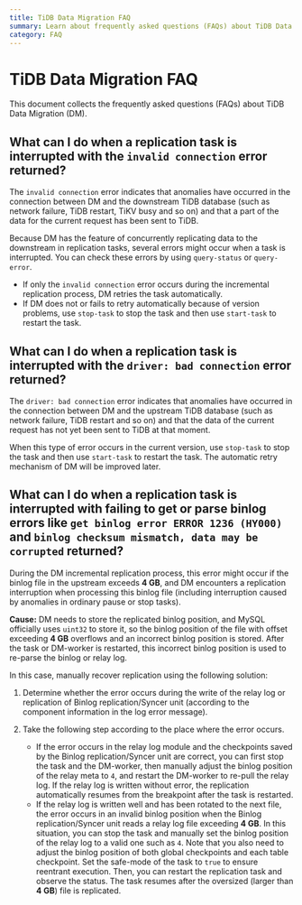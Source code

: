 ```yaml
---
title: TiDB Data Migration FAQ
summary: Learn about frequently asked questions (FAQs) about TiDB Data Migration (DM).
category: FAQ
---
```


# TiDB Data Migration FAQ

This document collects the frequently asked questions (FAQs) about TiDB Data Migration (DM).

## What can I do when a replication task is interrupted with the `invalid connection` error returned?

The `invalid connection` error indicates that anomalies have occurred in the connection between DM and the downstream TiDB database (such as network failure, TiDB restart, TiKV busy and so on) and that a part of the data for the current request has been sent to TiDB.

Because DM has the feature of concurrently replicating data to the downstream in replication tasks, several errors might occur when a task is interrupted. You can check these errors by using `query-status` or `query-error`.

- If only the `invalid connection` error occurs during the incremental replication process, DM retries the task automatically.
- If DM does not or fails to retry automatically because of version problems, use `stop-task` to stop the task and then use `start-task` to restart the task.

## What can I do when a replication task is interrupted with the `driver: bad connection` error returned?

The `driver: bad connection` error indicates that anomalies have occurred in the connection between DM and the upstream TiDB database (such as network failure, TiDB restart and so on) and that the data of the current request has not yet been sent to TiDB at that moment.

When this type of error occurs in the current version, use `stop-task` to stop the task and then use `start-task` to restart the task. The automatic retry mechanism of DM will be improved later.

## What can I do when a replication task is interrupted with failing to get or parse binlog errors like `get binlog error ERROR 1236 (HY000)` and `binlog checksum mismatch, data may be corrupted` returned?

During the DM incremental replication process, this error might occur if the binlog file in the upstream exceeds **4 GB**, and DM encounters a replication interruption when processing this binlog file (including interruption caused by anomalies in ordinary pause or stop tasks).

**Cause:** DM needs to store the replicated binlog position, and MySQL officially uses `uint32` to store it, so the binlog position of the file with offset exceeding **4 GB** overflows and an incorrect binlog position is stored. After the task or DM-worker is restarted, this incorrect binlog position is used to re-parse the binlog or relay log.

In this case, manually recover replication using the following solution:

1. Determine whether the error occurs during the write of the relay log or replication of Binlog replication/Syncer unit (according to the component information in the log error message).

2. Take the following step according to the place where the error occurs.

    - If the error occurs in the relay log module and the checkpoints saved by the Binlog replication/Syncer unit are correct, you can first stop the task and the DM-worker, then manually adjust the binlog position of the relay meta to `4`, and restart the DM-worker to re-pull the relay log. If the relay log is written without error, the replication automatically resumes from the breakpoint after the task is restarted.
    - If the relay log is written well and has been rotated to the next file, the error occurs in an invalid binlog position when the Binlog replication/Syncer unit reads a relay log file exceeding **4 GB**. In this situation, you can stop the task and manually set the binlog position of the relay log to a valid one such as `4`. Note that you also need to adjust the binlog position of both global checkpoints and each table checkpoint. Set the safe-mode of the task to `true` to ensure reentrant execution. Then, you can restart the replication task and observe the status. The task resumes after the oversized (larger than **4 GB**) file is replicated.
